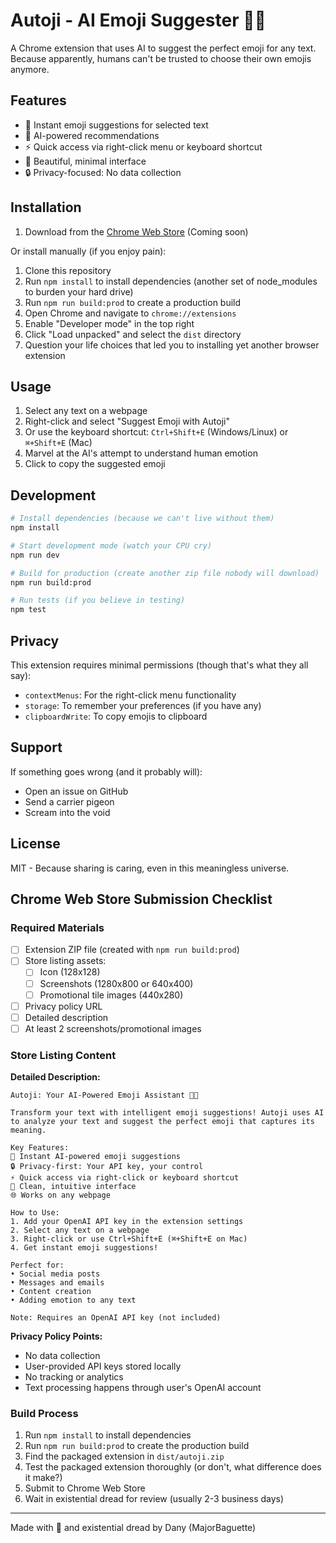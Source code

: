 # Autoji - AI Emoji Suggester 🤖✨

A Chrome extension that uses AI to suggest the perfect emoji for any text. Because apparently, humans can't be trusted to choose their own emojis anymore.

## Features

- 🎯 Instant emoji suggestions for selected text
- 🧠 AI-powered recommendations
- ⚡ Quick access via right-click menu or keyboard shortcut
- 🎨 Beautiful, minimal interface
- 🔒 Privacy-focused: No data collection

## Installation

1. Download from the [Chrome Web Store](https://chrome.google.com/webstore/detail/autoji) (Coming soon)

Or install manually (if you enjoy pain):

1. Clone this repository
2. Run `npm install` to install dependencies (another set of node_modules to burden your hard drive)
3. Run `npm run build:prod` to create a production build
4. Open Chrome and navigate to `chrome://extensions`
5. Enable "Developer mode" in the top right
6. Click "Load unpacked" and select the `dist` directory
7. Question your life choices that led you to installing yet another browser extension

## Usage

1. Select any text on a webpage
2. Right-click and select "Suggest Emoji with Autoji"
3. Or use the keyboard shortcut: `Ctrl+Shift+E` (Windows/Linux) or `⌘+Shift+E` (Mac)
4. Marvel at the AI's attempt to understand human emotion
5. Click to copy the suggested emoji

## Development

```bash
# Install dependencies (because we can't live without them)
npm install

# Start development mode (watch your CPU cry)
npm run dev

# Build for production (create another zip file nobody will download)
npm run build:prod

# Run tests (if you believe in testing)
npm test
```

## Privacy

This extension requires minimal permissions (though that's what they all say):

- `contextMenus`: For the right-click menu functionality
- `storage`: To remember your preferences (if you have any)
- `clipboardWrite`: To copy emojis to clipboard

## Support

If something goes wrong (and it probably will):

- Open an issue on GitHub
- Send a carrier pigeon
- Scream into the void

## License

MIT - Because sharing is caring, even in this meaningless universe.

## Chrome Web Store Submission Checklist

### Required Materials

- [ ] Extension ZIP file (created with `npm run build:prod`)
- [ ] Store listing assets:
  - [ ] Icon (128x128)
  - [ ] Screenshots (1280x800 or 640x400)
  - [ ] Promotional tile images (440x280)
- [ ] Privacy policy URL
- [ ] Detailed description
- [ ] At least 2 screenshots/promotional images

### Store Listing Content

**Detailed Description:**

```
Autoji: Your AI-Powered Emoji Assistant 🤖✨

Transform your text with intelligent emoji suggestions! Autoji uses AI to analyze your text and suggest the perfect emoji that captures its meaning.

Key Features:
🎯 Instant AI-powered emoji suggestions
🔒 Privacy-first: Your API key, your control
⚡ Quick access via right-click or keyboard shortcut
🎨 Clean, intuitive interface
🌐 Works on any webpage

How to Use:
1. Add your OpenAI API key in the extension settings
2. Select any text on a webpage
3. Right-click or use Ctrl+Shift+E (⌘+Shift+E on Mac)
4. Get instant emoji suggestions!

Perfect for:
• Social media posts
• Messages and emails
• Content creation
• Adding emotion to any text

Note: Requires an OpenAI API key (not included)
```

**Privacy Policy Points:**

- No data collection
- User-provided API keys stored locally
- No tracking or analytics
- Text processing happens through user's OpenAI account

### Build Process

1. Run `npm install` to install dependencies
2. Run `npm run build:prod` to create the production build
3. Find the packaged extension in `dist/autoji.zip`
4. Test the packaged extension thoroughly (or don't, what difference does it make?)
5. Submit to Chrome Web Store
6. Wait in existential dread for review (usually 2-3 business days)

---
Made with 🤖 and existential dread by Dany (MajorBaguette)
